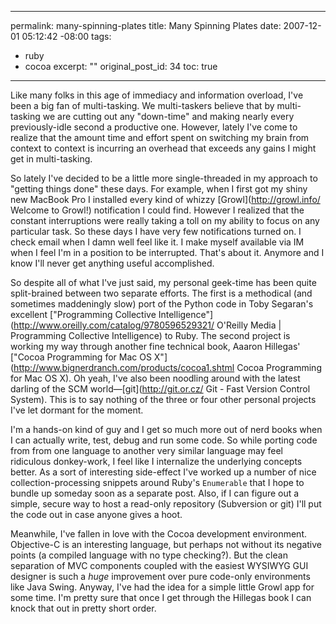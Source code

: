 ----- 
permalink: many-spinning-plates
title: Many Spinning Plates
date: 2007-12-01 05:12:42 -08:00
tags:
- ruby
- cocoa
excerpt: ""
original_post_id: 34
toc: true
-----
Like many folks in this age of immediacy and information overload, I've been a big fan of multi-tasking. We multi-taskers believe that by multi-tasking we are cutting out any "down-time" and making nearly every previously-idle second a productive one. However, lately I've come to realize that the amount time and effort spent on switching my brain from context to context is incurring an overhead that exceeds any gains I might get in multi-tasking.

So lately I've decided to be a little more single-threaded in my approach to "getting things done" these days. For example, when I first got my shiny new MacBook Pro I installed every kind of whizzy [Growl](http://growl.info/ Welcome to Growl!) notification I could find. However I realized that the constant interruptions were really taking a toll on my ability to focus on any particular task. So these days I have very few notifications turned on. I check email when I damn well feel like it. I make myself available via IM when I feel I'm in a position to be interrupted. That's about it. Anymore and I know I'll never get anything useful accomplished.

So despite all of what I've just said, my personal geek-time has been quite split-brained between two separate efforts. The first is a methodical (and sometimes maddeningly slow) port of the Python code in Toby Segaran's excellent ["Programming Collective Intelligence"](http://www.oreilly.com/catalog/9780596529321/ O'Reilly Media | Programming Collective Intelligence) to Ruby. The second project is working my way through another fine technical book, Aaaron Hillegas' ["Cocoa Programming for Mac OS X"](http://www.bignerdranch.com/products/cocoa1.shtml Cocoa Programming for Mac OS X). Oh yeah, I've also been noodling around with the latest darling of the SCM world&mdash;[git](http://git.or.cz/ Git - Fast Version Control System). This is to say nothing of the three or four other personal projects I've let dormant for the moment.

I'm a hands-on kind of guy and I get so much more out of nerd books when I can actually write, test, debug and run some code. So while porting code from from one language to another very similar language may feel ridiculous donkey-work, I feel like I internalize the underlying concepts better. As a sort of interesting side-effect I've worked up a number of nice collection-processing snippets around Ruby's `Enumerable` that I hope to bundle up someday soon as a separate post. Also, if I can figure out a simple, secure way to host a read-only repository (Subversion or git) I'll put the code out in case anyone gives a hoot.

Meanwhile, I've fallen in love with the Cocoa development environment. Objective-C is an interesting language, but perhaps not without its negative points (a compiled language with no type checking?). But the clean separation of MVC components coupled with the easiest WYSIWYG GUI designer is such a _huge_ improvement over pure code-only environments like Java Swing. Anyway, I've had the idea for a simple little Growl app for some time. I'm pretty sure that once I get through the Hillegas book I can knock that out in pretty short order.
